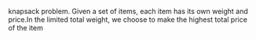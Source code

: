 knapsack problem.
Given a set of items, each item has its own weight and price.In the limited total weight, we choose to make the highest total price of the item
